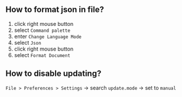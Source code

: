 ## How to format json in file?

1. click right mouse button
2. select `Command palette`
3. enter `Change Language Mode`
4. select `Json`
5. click right mouse button
6. select `Format Document`

## How to disable updating?

`File > Preferences > Settings` -> search `update.mode` -> set to `manual`


